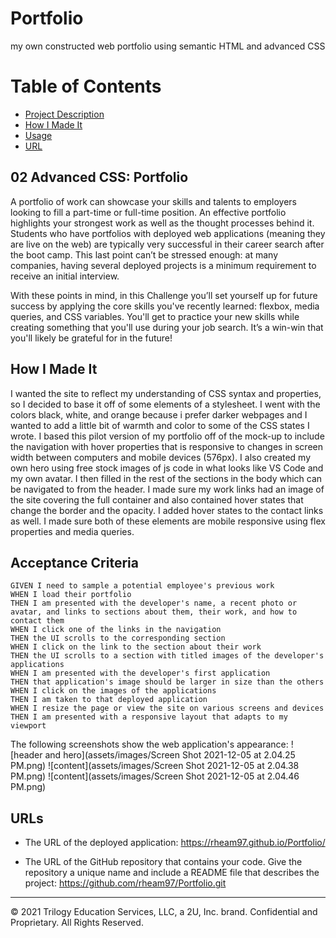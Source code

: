 # Portfolio
my own constructed web portfolio using semantic HTML and advanced CSS

# Table of Contents
* [Project Description](#desc)
* [How I Made It](#process)
* [Usage](#usage)
* [URL](#URL)

<a name= "desc"></a>
## 02 Advanced CSS: Portfolio

A portfolio of work can showcase your skills and talents to employers looking to fill a part-time or full-time position. An effective portfolio highlights your strongest work as well as the thought processes behind it. Students who have portfolios with deployed web applications (meaning they are live on the web) are typically very successful in their career search after the boot camp. This last point can’t be stressed enough: at many companies, having several deployed projects is a minimum requirement to receive an initial interview. 

With these points in mind, in this Challenge you’ll set yourself up for future success by applying the core skills you've recently learned: flexbox, media queries, and CSS variables. You'll get to practice your new skills while creating something that you'll use during your job search. It’s a win-win that you'll likely be grateful for in the future!

<a name="process"> </a>
## How I Made It
I wanted the site to reflect my understanding of CSS syntax and properties, so I decided to base it off of some elements of a stylesheet. I went with the colors black, white, and orange because i prefer darker webpages and I wanted to add a little bit of warmth and color to some of the CSS states I wrote. I based this pilot version of my portfolio off of the mock-up to include the navigation with hover properties that is responsive to changes in screen width between computers and mobile devices (576px). I also created my own hero using free stock images of js code in what looks like VS Code and my own avatar. I then filled in the rest of the sections in the body which can be navigated to from the header. I made sure my work links had an image of the site covering the full container and also contained hover states that change the border and the opacity. I added hover states to the contact links as well. I made sure both of these elements are mobile responsive using flex properties and media queries. 


<a name= "usage"></a>
## Acceptance Criteria

```
GIVEN I need to sample a potential employee's previous work
WHEN I load their portfolio
THEN I am presented with the developer's name, a recent photo or avatar, and links to sections about them, their work, and how to contact them
WHEN I click one of the links in the navigation
THEN the UI scrolls to the corresponding section
WHEN I click on the link to the section about their work
THEN the UI scrolls to a section with titled images of the developer's applications
WHEN I am presented with the developer's first application
THEN that application's image should be larger in size than the others
WHEN I click on the images of the applications
THEN I am taken to that deployed application
WHEN I resize the page or view the site on various screens and devices
THEN I am presented with a responsive layout that adapts to my viewport
```

The following screenshots show the web application's appearance:
![header and hero](assets/images/Screen Shot 2021-12-05 at 2.04.25 PM.png)
![content](assets/images/Screen Shot 2021-12-05 at 2.04.38 PM.png)
![content](assets/images/Screen Shot 2021-12-05 at 2.04.46 PM.png)

<a name= "URL"></a>
## URLs

* The URL of the deployed application: https://rheam97.github.io/Portfolio/

* The URL of the GitHub repository that contains your code. Give the repository a unique name and include a README file that describes the project: https://github.com/rheam97/Portfolio.git

- - -
© 2021 Trilogy Education Services, LLC, a 2U, Inc. brand. Confidential and Proprietary. All Rights Reserved.